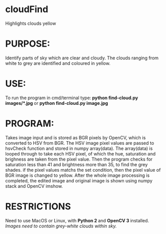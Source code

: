 # cloudFind
Highlights clouds yellow

# PURPOSE: 

Identify parts of sky which are clear and cloudy. The clouds ranging from white
to grey are identified and coloured in yellow.

# USE: 

To run the program in cmd/terminal type:<b> python find-cloud.py images/*.jpg </b>
or <b> python find-cloud.py image.jpg </b>

# PROGRAM: 

Takes image input and is stored as BGR pixels by OpenCV, which is converted to
HSV from BGR. The HSV image pixel values are passed to hsvCheck function and
stored in numpy array(data).  The array(data) is looped through to take each
HSV pixel, of which the hue, saturation and brighness are taken from the pixel
value. Then the program checks for saturation less than 41 and brightness more
than 35, to find the grey shades. if the pixel values matchs the set condition,
then the pixel value of BGR image is changed to yellow. After the whole image
processing is completed, the edited image and original image is shown using
numpy stack and OpenCV imshow.

# RESTRICTIONS

Need to use MacOS or Linux, with <b> Python 2 </b> and <b> OpenCV 3 </b> installed.
<i> Images need to contain grey-white clouds within sky. </i>
